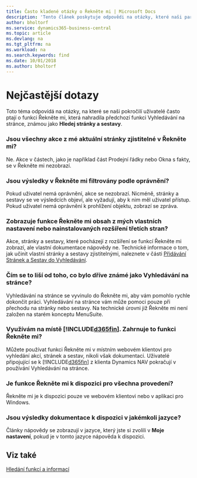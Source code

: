 ```yaml
---
title: Často kladené otázky o Řekněte mi | Microsoft Docs
description: 'Tento článek poskytuje odpovědi na otázky, které naši partneři a zákazníky často kladou na Řekněte mi.'
author: bholtorf
ms.service: dynamics365-business-central
ms.topic: article
ms.devlang: na
ms.tgt_pltfrm: na
ms.workload: na
ms.search.keywords: find
ms.date: 10/01/2018
ms.author: bholtorf
---
```

# <a name="tell-me-faq"></a>Nejčastější dotazy
Toto téma odpovídá na otázky, na které se naši pokročilí uživatelé často ptají o funkci Řekněte mi, která nahradila předchozí funkci Vyhledávání na stránce, známou jako **Hledej stránky a sestavy**.

### <a name="are-all-actions-from-my-current-page-discoverable-in-tell-me"></a>Jsou všechny akce z mé aktuální stránky zjistitelné v Řekněte mi?
Ne. Akce v částech, jako je například část Prodejní řádky nebo Okna s fakty, se v Řekněte mi nezobrazí.

### <a name="are-the-results-in-tell-me-filtered-by-permissions"></a>Jsou výsledky v Řekněte mi filtrovány podle oprávnění?
Pokud uživatel nemá oprávnění, akce se nezobrazí. Nicméně, stránky a sestavy se ve výsledcích objeví, ale vyžadují, aby k nim měl uživatel přístup. Pokud uživatel nemá oprávnění k prohlížení objektu, zobrazí se zpráva.

### <a name="does-tell-me-display-content-from-my-customizations-or-installed-third-party-extensions"></a>Zobrazuje funkce Řekněte mi obsah z mých vlastních nastavení nebo nainstalovaných rozšíření třetích stran?
Akce, stránky a sestavy, které pocházejí z rozšíření se funkcí Řekněte mi zobrazí, ale vlastní dokumentace nápovědy ne. Technické informace o tom, jak učinit vlastní stránky a sestavy zjistitelnými, naleznete v části [Přidávání Stránek a Sestav do Vyhledávání](/dynamics365/business-central/dev-itpro/developer/devenv-al-menusuite-functionality).

### <a name="what-makes-this-different-from-what-was-previously-known-as-page-search"></a>Čím se to liší od toho, co bylo dříve známé jako Vyhledávání na stránce?
Vyhledávání na stránce se vyvinulo do Řekněte mi, aby vám pomohlo rychle dokončit práci. Vyhledávání na stránce vám může pomoci pouze při přechodu na stránky nebo sestavy. Na technické úrovni již Řekněte mi není založen na starém konceptu MenuSuite.

### <a name="i-use-on-premises-included365finincludesd365fin_mdmd-does-that-include-tell-me"></a>Využívám na místě [!INCLUDE[d365fin](includes/d365fin_md.md)]. Zahrnuje to funkci Řekněte mi?
Můžete používat funkci Řekněte mi v místním webovém klientovi pro vyhledání akcí, stránek a sestav, nikoli však dokumentaci. Uživatelé připojující se k [!INCLUDE[d365fin](includes/d365fin_md.md)] z klienta Dynamics NAV pokračují v používání Vyhledávání na stránce.

### <a name="is-tell-me-available-for-all-form-factors"></a>Je funkce Řekněte mi k dispozici pro všechna provedení?
Řekněte mi je k dispozici pouze ve webovém klientovi nebo v aplikaci pro Windows.

### <a name="are-the-documentation-results-available-in-any-language"></a>Jsou výsledky dokumentace k dispozici v jakémkoli jazyce?
Články nápovědy se zobrazují v jazyce, který jste si zvolili v **Moje nastavení**, pokud je v tomto jazyce nápověda k dispozici.

## <a name="see-also"></a>Viz také  
[Hledání funkcí a informací](ui-search.md)
